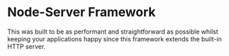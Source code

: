 # Node-Server Framework
This was built to be as performant and straightforward as possible whilst keeping your applications happy since this framework extends the built-in HTTP server.